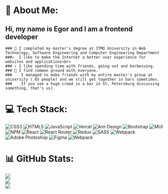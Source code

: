 # 💫 About Me:
   Hi, my name is Egor and I am a frontend developer 
   -----------------------------------
    ### 🔭 I completed my master's degree at ITMO University in Web Technology, Software Engineering and Computer Engineering Department 
    ###✍  I like to make the Internet a better user experience for websites and applications<br>
    ### ⚡ I like spending time with friends, going out and barbecuing.
    ### 👯 I find common ground with everyone.      
    ###    I managed to make friends with my entire master's group at university ( 65 people) and we still get together in bars sometimes.  
    ###    If you see a huge crowd in a bar in St. Petersburg discussing something, that's us).


# 💻 Tech Stack:
![CSS3](https://img.shields.io/badge/css3-%231572B6.svg?style=for-the-badge&logo=css3&logoColor=white) ![HTML5](https://img.shields.io/badge/html5-%23E34F26.svg?style=for-the-badge&logo=html5&logoColor=white) ![JavaScript](https://img.shields.io/badge/javascript-%23323330.svg?style=for-the-badge&logo=javascript&logoColor=%23F7DF1E) ![Vercel](https://img.shields.io/badge/vercel-%23000000.svg?style=for-the-badge&logo=vercel&logoColor=white) ![Ant-Design](https://img.shields.io/badge/-AntDesign-%230170FE?style=for-the-badge&logo=ant-design&logoColor=white) ![Bootstrap](https://img.shields.io/badge/bootstrap-%23563D7C.svg?style=for-the-badge&logo=bootstrap&logoColor=white) ![MUI](https://img.shields.io/badge/MUI-%230081CB.svg?style=for-the-badge&logo=material-ui&logoColor=white) ![NPM](https://img.shields.io/badge/NPM-%23000000.svg?style=for-the-badge&logo=npm&logoColor=white) ![React](https://img.shields.io/badge/react-%2320232a.svg?style=for-the-badge&logo=react&logoColor=%2361DAFB) ![React Router](https://img.shields.io/badge/React_Router-CA4245?style=for-the-badge&logo=react-router&logoColor=white) ![Redux](https://img.shields.io/badge/redux-%23593d88.svg?style=for-the-badge&logo=redux&logoColor=white) ![SASS](https://img.shields.io/badge/SASS-hotpink.svg?style=for-the-badge&logo=SASS&logoColor=white) ![Webpack](https://img.shields.io/badge/webpack-%238DD6F9.svg?style=for-the-badge&logo=webpack&logoColor=black) ![Adobe Photoshop](https://img.shields.io/badge/adobephotoshop-%2331A8FF.svg?style=for-the-badge&logo=adobephotoshop&logoColor=white) 	![Figma](https://img.shields.io/badge/figma-%23F24E1E.svg?style=for-the-badge&logo=figma&logoColor=white) ![Webpack](https://img.shields.io/badge/webpack-%238DD6F9.svg?style=for-the-badge&logo=webpack&logoColor=black)
# 📊 GitHub Stats:
![](https://github-readme-stats.vercel.app/api?username=sibir-9k&theme=highcontrast&hide_border=false&include_all_commits=false&count_private=false)<br/>
![](https://github-readme-streak-stats.herokuapp.com/?user=sibir-9k&theme=highcontrast&hide_border=false)<br/>
![](https://github-readme-stats.vercel.app/api/top-langs/?username=sibir-9k&theme=highcontrast&hide_border=false&include_all_commits=false&count_private=false&layout=compact)



